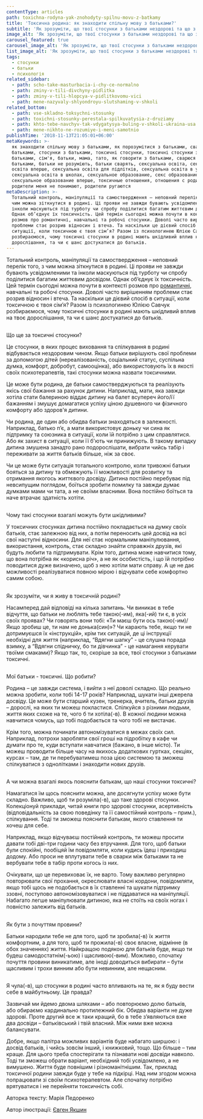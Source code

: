 ```yaml
---
contentType: articles
path: toxichna-rodyna-yak-znohodyty-spilnu-movu-z-batkamy
title: 'Токсична родина: як знаходити спільну мову з батьками?'
subtitle: 'Як зрозуміти, що твої стосунки з батьками нездорові та що з цим робити?'
image_alt: 'Як зрозуміти, що твої стосунки з батьками нездорові та що з цим робити?'
carousel_featured: true
carousel_image_alt: 'Як зрозуміти, що твої стосунки з батьками нездорові та що з цим робити?'
list_image_alt: 'Як зрозуміти, що твої стосунки з батьками нездорові та що з цим робити?'
tags:
  - стосунки
  - батьки
  - психологія
related_sidebar:
  - path: scho-take-masturbacia-i-chy-ce-normalno
  - path: zminy-v-tili-divchyny-pidlitka
  - path: zminy-v-tili-hlopcya-v-pidlitkovomu-vici
  - path: mene-nazyvaly-shlyondroyu-slutshaming-v-shkoli
related_bottom:
  - path: vse-skladno-toksychni-stosunky
  - path: toxichni-stosunky-perestala-spilkuvatysia-z-druziamy
  - path: khto-tebe-navchyv-tak-vdygatysya-buling-v-shkoli-ukraina-usa
  - path: mene-nikhto-ne-rozumiye-i-meni-samotnio
publishTime: '2018-11-13T21:05:01+06:00'
metaKeywords: >-
  як знаходити спільну мову з батьками, як порозумітися з батьками, сварки з
  батьками, стосунки з батьками, токсичні стосунки, токсичні стосунки з
  батьками, сім'я, батьки, мама, тато, як говорити з батьками, сварюся з
  батьками, батьки не розуміють, батьки сварять, сексуальна освіта, сексуальна
  освіта вперше, сексуальна освіта для підлітків, сексуальна освіта в україні,
  сексуальна освіта в школах, сексуальное образование, секс образование,
  сексуальное образование вперше, токсичные отношения, отношения с родителями,
  родители меня не понимают, родители ругаются
metaDescription: >-
  Тотальний контроль, маніпуляції та самоствердження – неповний перелік того, з
  чим можна зіткнутися в родині. Ці прояви не завжди бувають усвідомленими та
  інколи маскуються під турботу чи спробу поділитися багатим життєвим досвідом.
  Однак об’єднує їх токсичність. Цей термін сьогодні можна почути в контексті
  розмов про романтичні, навчальні та робочі стосунки. Доволі часто вирішенням
  проблеми стає розрив відносин і втеча. Та наскільки це дієвий спосіб в
  ситуації, коли токсичною є твоя сім’я? Разом із психологинею Юлією Савчук
  розбираємося, чому токсичні стосунки в родині мають шкідливий вплив на твоє
  дорослішання, та чи є шанс достукатися до батьків.
---
```

Тотальний контроль, маніпуляції та самоствердження – неповний перелік того, з чим можна зіткнутися в родині. Ці прояви не завжди бувають усвідомленими та інколи маскуються під турботу чи спробу поділитися багатим життєвим досвідом. Однак об’єднує їх токсичність. Цей термін сьогодні можна почути в контексті розмов про [романтичні](https://vpershe.com/articles/vse-skladno-toksychni-stosunky), навчальні та робочі стосунки. Доволі часто вирішенням проблеми стає розрив відносин і втеча. Та наскільки це дієвий спосіб в ситуації, коли токсичною є твоя сім’я? Разом із психологинею Юлією Савчук розбираємося, чому токсичні стосунки в родині мають шкідливий вплив на твоє дорослішання, та чи є шанс достукатися до батьків.

## Що ще за токсичні стосунки?

Це стосунки, в яких процес виховання та спілкування в родині відбувається нездоровим чином. Якщо батьки вирішують свої проблеми за допомогою дітей (нереалізованість, соціальний статус, суспільна думка, комфорт, добробут, самооцінка), або використовують їх в якості своїх психотерапевтів, такі стосунки можна назвати токсичними.

Це може бути родина, де батьки самостверджуються та реалізують якісь свої бажання за рахунок дитини. Наприклад, мати, яка завжди хотіла стати балериною віддає дитину на балет всупереч його/її бажанням і змушує домагатися успіху ціною душевного чи фізичного комфорту або здоров'я дитини.

Чи родина, де один або обидва батьки знаходяться в залежності. Наприклад, батько п’є, а мати використовує доньку чи сина як підтримку та союзника в ситуації, коли їй потрібно з цим справлятися. Або як захист в ситуації, коли її б'ють чи принижують. В такому випадку дитина змушена занадто рано подорослішати, вибрати чийсь табір і переживати за життя батьків більше, ніж за своє.

Чи це може бути ситуація тотального контролю, коли тривожні батьки бояться за дитину та обмежують її можливості для розвитку та отримання якогось життєвого досвіду. Дитина постійно перебуває під невсипущим поглядом, боїться зробити помилку та завжди думає думками мами чи тата, а не своїми власними. Вона постійно боїться та наче втрачає здатність хотіти.

## Чому такі стосунки взагалі можуть бути шкідливими?

У токсичних стосунках дитина постійно покладається на думку своїх батьків, стає залежною від них, а потім переносить цей досвід на всі свої наступні відносини. Для неї стає нормальним маніпулювання, використання, контроль, стає складно знайти справжніх друзів, які будуть любити та підтримувати. Крім того, дитина може навчитися тому, що вона потрібна як «корисна річ», а не як особистість, і що їй потрібно поводитися дуже визначено, щоб з нею хотіли мати справу. А це не дає можливості реалізуватися повною мірою і відчувати себе комфортно самим собою.

## Як зрозуміти, чи я живу в токсичній родині?

Насамперед дай відповіді на кілька запитань. Чи виникає в тебе відчуття, що батьки не люблять тебе такою(-им), яка(-ий) ти є, в усіх своїх проявах? Чи говорять вони тобі: «Ти маєш бути ось такою(-им)/Якщо зробиш це, ти нам не донька(син)»? Чи карають тебе, якщо ти не дотримуєшся їх «інструкцій», крім тих ситуацій, де ці інструкції необхідні для життя (наприклад, “Вдягни шапку” - це слушна порада взимку, а “Вдягни спідничку, бо ти дівчинка” - це намагання керувати твоїми смаками)? Якщо так, то, скоріше за все, твої стосунки з батьками токсичні.

## Мої батьки - токсичні. Що робити?

Родина – це завжди система, і вийти з неї доволі складно. Що реально можна зробити, коли тобі 14-17 років? Наприклад, шукати інші джерела досвіду. Це може бути старший кузен, тренерка, вчитель, батьки друзів – дорослі, на яких ти можеш покластися. Спілкуйся з різними людьми, життя яких схоже на те, чого б ти хотіла(-в). В кожної людини можна навчитися чомусь, що тобі подобається та чого тобі не вистачає.

Крім того, можна починати автономізуватися в межах своїх сил. Наприклад, потрохи заробляти свої гроші на підробітку в кафе чи думати про те, куди вступати навчатися (бажано, в інше місто). Ти можеш проводити більше часу на якихось додаткових гуртках, секціях, курсах – там, де ти перебуватимеш поза цією системою та зможеш спілкуватися з однолітками і знаходити нових друзів.

## А чи можна взагалі якось пояснити батькам, що наші стосунки токсичні?

Намагатися їм щось пояснити можна, але досягнути успіху може бути складно. Важливо, щоб ти розуміла(-в), що таке здорові стосунки. Колекціонуй приклади, читай книги про здорові стосунки, асертивність (відповідальність за свою поведінку та її самостійний контроль – прим.), спілкування. Тоді ти зможеш пояснити батькам, якого ставлення ти хочеш для себе.

Наприклад, якщо відчуваєш постійний контроль, ти можеш просити давати тобі дві-три години часу без втручання. Для того, щоб батьки були спокійні, пообіцяй їм повідомляти, коли кудись їдеш і приходиш додому. Або проси не вплутувати тебе в сварки між батьками та не вербувати тебе в табір проти когось із них.

Очікувати, що це перевиховає їх, не варто. Тому важливо регулярно повторювати свої прохання, окреслювати власні кордони, повідомляти, якщо тобі щось не подобається в їх ставленні та шукати підтримку ззовні, поступово автономізовуватися і не піддаватися на маніпуляції. Набагато легше маніпулювати дитиною, яка не стоїть на своїх ногах і повністю залежить від батьків.

## Як бути з почуттям провини? 

Батьки народили тебе не для того, щоб ти зробила(-в) їх життя комфортним, а для того, щоб ти прожила(-в) своє власне, відмінне (в обох значеннях) життя. Найкращою подякою для батьків буде, якщо ти будеш самодостатнім(-ьою) і щасливою(-вим). Можливо, спочатку почуття провини виникатиме, але іноді доводиться вибирати – бути щасливим і трохи винним або бути невинним, але нещасним.

## Я чула(-в), що стосунки в родині часто впливають на те, як я буду вести себе в майбутньому. Це правда?

Зазвичай ми йдемо двома шляхами – або повторюємо долю батьків, або обираємо кардинально протилежний бік. Обидва варіанти не дуже здорові. Проте другий все ж таки кращий, бо в тебе з’являються вже два досвіди – батьківський і твій власний. Між ними вже можна балансувати. 

Добре, якщо палітра можливих варіантів буде набагато ширшою: і досвід батьків, і чийсь зовсім інший, і книжковий, тощо. Що більше – тим краще. Для цього треба спостерігати та пізнавати нові досвіди навколо. Тоді ти зможеш обрати варіант, необхідний тобі усвідомлено, а не вимушено. Життя буде повнішим і різноманітнішим. Так, приклад токсичної родини завжди буде у тебе на підкірці. Над ним згодом можна попрацювати зі своїм психотерапевтом. Але спочатку потрібно врятуватися і не перейняти токсичність собі.



Авторка тексту: Марія Педоренко

Автор ілюстрації: [Євген Якшин](https://www.instagram.com/ev.yakshin/)
